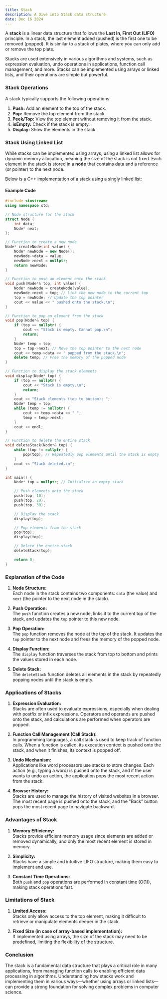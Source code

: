 ```yaml
---
title: Stack
description: A Dive into Stack data structure
date: Dec 16 2024
---
```


A **stack** is a linear data structure that follows the **Last In, First Out (LIFO)** principle. In a stack, the last element added (pushed) is the first one to be removed (popped). It is similar to a stack of plates, where you can only add or remove the top plate.

Stacks are used extensively in various algorithms and systems, such as expression evaluation, undo operations in applications, function call management, and more. Stacks can be implemented using arrays or linked lists, and their operations are simple but powerful.

### Stack Operations

A stack typically supports the following operations:

1. **Push:** Add an element to the top of the stack.
2. **Pop:** Remove the top element from the stack.
3. **Peek/Top:** View the top element without removing it from the stack.
4. **isEmpty:** Check if the stack is empty.
5. **Display:** Show the elements in the stack.

### Stack Using Linked List

While stacks can be implemented using arrays, using a linked list allows for dynamic memory allocation, meaning the size of the stack is not fixed. Each element in the stack is stored in a **node** that contains data and a reference (or pointer) to the next node.

Below is a C++ implementation of a stack using a singly linked list:

#### Example Code

```cpp
#include <iostream>
using namespace std;

// Node structure for the stack
struct Node {
    int data;
    Node* next;
};

// Function to create a new node
Node* createNode(int value) {
    Node* newNode = new Node();
    newNode->data = value;
    newNode->next = nullptr;
    return newNode;
}

// Function to push an element onto the stack
void push(Node*& top, int value) {
    Node* newNode = createNode(value);
    newNode->next = top; // Link the new node to the current top
    top = newNode; // Update the top pointer
    cout << value << " pushed onto the stack.\n";
}

// Function to pop an element from the stack
void pop(Node*& top) {
    if (top == nullptr) {
        cout << "Stack is empty. Cannot pop.\n";
        return;
    }
    Node* temp = top;
    top = top->next; // Move the top pointer to the next node
    cout << temp->data << " popped from the stack.\n";
    delete temp; // Free the memory of the popped node
}

// Function to display the stack elements
void display(Node* top) {
    if (top == nullptr) {
        cout << "Stack is empty.\n";
        return;
    }
    cout << "Stack elements (top to bottom): ";
    Node* temp = top;
    while (temp != nullptr) {
        cout << temp->data << " ";
        temp = temp->next;
    }
    cout << endl;
}

// Function to delete the entire stack
void deleteStack(Node*& top) {
    while (top != nullptr) {
        pop(top); // Repeatedly pop elements until the stack is empty
    }
    cout << "Stack deleted.\n";
}

int main() {
    Node* top = nullptr; // Initialize an empty stack

    // Push elements onto the stack
    push(top, 10);
    push(top, 20);
    push(top, 30);

    // Display the stack
    display(top);

    // Pop elements from the stack
    pop(top);
    display(top);

    // Delete the entire stack
    deleteStack(top);

    return 0;
}
```

### Explanation of the Code

1. **Node Structure:**  
   Each node in the stack contains two components: `data` (the value) and `next` (the pointer to the next node in the stack).

2. **Push Operation:**  
   The `push` function creates a new node, links it to the current top of the stack, and updates the `top` pointer to this new node.

3. **Pop Operation:**  
   The `pop` function removes the node at the top of the stack. It updates the `top` pointer to the next node and frees the memory of the popped node.

4. **Display Function:**  
   The `display` function traverses the stack from top to bottom and prints the values stored in each node.

5. **Delete Stack:**  
   The `deleteStack` function deletes all elements in the stack by repeatedly popping nodes until the stack is empty.

### Applications of Stacks

1. **Expression Evaluation:**  
   Stacks are often used to evaluate expressions, especially when dealing with postfix or infix expressions. Operators and operands are pushed onto the stack, and calculations are performed when operators are popped.

2. **Function Call Management (Call Stack):**  
   In programming languages, a call stack is used to keep track of function calls. When a function is called, its execution context is pushed onto the stack, and when it finishes, its context is popped off.

3. **Undo Mechanism:**  
   Applications like word processors use stacks to store changes. Each action (e.g., typing a word) is pushed onto the stack, and if the user wants to undo an action, the application pops the most recent action from the stack.

4. **Browser History:**  
   Stacks are used to manage the history of visited websites in a browser. The most recent page is pushed onto the stack, and the "Back" button pops the most recent page to navigate backward.

### Advantages of Stack

1. **Memory Efficiency:**  
   Stacks provide efficient memory usage since elements are added or removed dynamically, and only the most recent element is stored in memory.

2. **Simplicity:**  
   Stacks have a simple and intuitive LIFO structure, making them easy to implement and use.

3. **Constant Time Operations:**  
   Both `push` and `pop` operations are performed in constant time (O(1)), making stack operations fast.

### Limitations of Stack

1. **Limited Access:**  
   Stacks only allow access to the top element, making it difficult to retrieve or manipulate elements deeper in the stack.

2. **Fixed Size (in case of array-based implementation):**  
   If implemented using arrays, the size of the stack may need to be predefined, limiting the flexibility of the structure.

### Conclusion

The stack is a fundamental data structure that plays a critical role in many applications, from managing function calls to enabling efficient data processing in algorithms. Understanding how stacks work and implementing them in various ways—whether using arrays or linked lists—can provide a strong foundation for solving complex problems in computer science.

